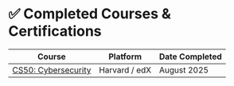 # ✅ Completed Courses & Certifications

| Course | Platform | Date Completed |
|--------|----------|----------------|
| [CS50: Cybersecurity](https://cs50.harvard.edu/cybersecurity/) | Harvard / edX | August 2025 |

